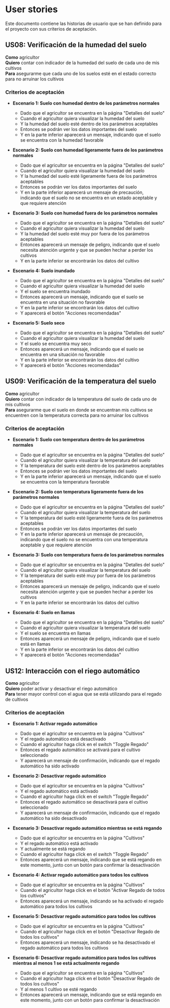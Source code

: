 # User stories
Este documento contiene las historias de usuario que se han definido para el proyecto con sus criterios de aceptación.

## US08: Verificación de la humedad del suelo

**Como** agricultor  
**Quiero** contar con indicador de la humedad del suelo de cada uno de mis cultivos  
**Para** asegurarme que cada uno de los suelos esté en el estado correcto para no arruinar los cultivos

### Criterios de aceptación

- **Escenario 1: Suelo con humedad dentro de los parámetros normales**  
  - Dado que el agricultor se encuentra en la página "Detalles del suelo"  
  - Cuando el agricultor quiera visualizar la humedad del suelo  
  - Y la humedad del suelo esté dentro de los parámetros aceptables  
  - Entonces se podrán ver los datos importantes del suelo  
  - Y en la parte inferior aparecerá un mensaje, indicando que el suelo se encuentra con la humedad favorable

- **Escenario 2: Suelo con humedad ligeramente fuera de los parámetros normales**  
  - Dado que el agricultor se encuentra en la página "Detalles del suelo"  
  - Cuando el agricultor quiera visualizar la humedad del suelo  
  - Y la humedad del suelo esté ligeramente fuera de los parámetros aceptables  
  - Entonces se podrán ver los datos importantes del suelo  
  - Y en la parte inferior aparecerá un mensaje de precaución, indicando que el suelo no se encuentra en un estado aceptable y que requiere atención

- **Escenario 3: Suelo con humedad fuera de los parámetros normales**  
  - Dado que el agricultor se encuentra en la página "Detalles del suelo"  
  - Cuando el agricultor quiera visualizar la humedad del suelo  
  - Y la humedad del suelo esté muy por fuera de los parámetros aceptables  
  - Entonces aparecerá un mensaje de peligro, indicando que el suelo necesita atención urgente y que se pueden hechar a perder los cultivos  
  - Y en la parte inferior se encontrarán los datos del cultivo

- **Escenario 4: Suelo inundado**  
  - Dado que el agricultor se encuentra en la página "Detalles del suelo"  
  - Cuando el agricultor quiera visualizar la humedad del suelo  
  - Y el suelo se encuentra inundado  
  - Entonces aparecerá un mensaje, indicando que el suelo se encuentra en una situación no favorable  
  - Y en la parte inferior se encontrarán los datos del cultivo  
  - Y aparecerá el botón "Acciones recomendadas"

- **Escenario 5: Suelo seco**  
  - Dado que el agricultor se encuentra en la página "Detalles del suelo"  
  - Cuando el agricultor quiera visualizar la humedad del suelo  
  - Y el suelo se encuentra muy seco  
  - Entonces aparecerá un mensaje, indicando que el suelo se encuentra en una situación no favorable  
  - Y en la parte inferior se encontrarán los datos del cultivo  
  - Y aparecerá el botón "Acciones recomendadas"


## US09: Verificación de la temperatura del suelo

**Como** agricultor  
**Quiero** contar con indicador de la temperatura del suelo de cada uno de mis cultivos  
**Para** asegurarme que el suelo en donde se encuentran mis cultivos se encuentren con la temperatura correcta para no arruinar los cultivos

### Criterios de aceptación

- **Escenario 1: Suelo con temperatura dentro de los parámetros normales**  
  - Dado que el agricultor se encuentra en la página "Detalles del suelo"  
  - Cuando el agricultor quiera visualizar la temperatura del suelo  
  - Y la temperatura del suelo esté dentro de los parámetros aceptables  
  - Entonces se podrán ver los datos importantes del suelo  
  - Y en la parte inferior aparecerá un mensaje, indicando que el suelo se encuentra con la temperatura favorable

- **Escenario 2: Suelo con temperatura ligeramente fuera de los parámetros normales**  
  - Dado que el agricultor se encuentra en la página "Detalles del suelo"  
  - Cuando el agricultor quiera visualizar la temperatura del suelo  
  - Y la temperatura del suelo esté ligeramente fuera de los parámetros aceptables  
  - Entonces se podrán ver los datos importantes del suelo  
  - Y en la parte inferior aparecerá un mensaje de precaución, indicando que el suelo no se encuentra con una temperatura aceptable y que requiere atención

- **Escenario 3: Suelo con temperatura fuera de los parámetros normales**  
  - Dado que el agricultor se encuentra en la página "Detalles del suelo"  
  - Cuando el agricultor quiera visualizar la temperatura del suelo  
  - Y la temperatura del suelo esté muy por fuera de los parámetros aceptables  
  - Entonces aparecerá un mensaje de peligro, indicando que el suelo necesita atención urgente y que se pueden hechar a perder los cultivos  
  - Y en la parte inferior se encontrarán los datos del cultivo

- **Escenario 4: Suelo en llamas**  
  - Dado que el agricultor se encuentra en la página "Detalles del suelo"  
  - Cuando el agricultor quiera visualizar la temperatura del suelo  
  - Y el suelo se encuentra en llamas  
  - Entonces aparecerá un mensaje de peligro, indicando que el suelo está en llamas  
  - Y en la parte inferior se encontrarán los datos del cultivo  
  - Y aparecerá el botón "Acciones recomendadas"


## US12: Interacción con el riego automático
**Como** agricultor  
**Quiero** poder activar y desactivar el riego automático  
**Para** tener mayor control con el agua que se está utilizando para el regado de cultivos

### Criterios de aceptación
- **Escenario 1: Activar regado automático**  
  - Dado que el agricultor se encuentra en la página "Cultivos"  
  - Y el regado automático está desactivado  
  - Cuando el agricultor haga click en el switch "Toggle Regado"  
  - Entonces el regado automático se activará para el cultivo seleccionado  
  - Y aparecerá un mensaje de confirmación, indicando que el regado automático ha sido activado

- **Escenario 2: Desactivar regado automático**  
  - Dado que el agricultor se encuentra en la página "Cultivos"  
  - Y el regado automático está activado  
  - Cuando el agricultor haga click en el switch "Toggle Regado"  
  - Entonces el regado automático se desactivará para el cultivo seleccionado  
  - Y aparecerá un mensaje de confirmación, indicando que el regado automático ha sido desactivado

- **Escenario 3: Desactivar regado automático mientras se está regando**  
  - Dado que el agricultor se encuentra en la página "Cultivos"  
  - Y el regado automático está activado  
  - Y actualmente se está regando  
  - Cuando el agricultor haga click en el switch "Toggle Regado"  
  - Entonces aparecerá un mensaje, indicando que se está regando en este momento, junto con un botón para confirmar la desactivación

- **Escenario 4: Activar regado automático para todos los cultivos**  
  - Dado que el agricultor se encuentra en la página "Cultivos"  
  - Cuando el agricultor haga click en el botón "Activar Regado de todos los cultivos"  
  - Entonces aparecerá un mensaje, indicando se ha activado el regado automático para todos los cultivos

- **Escenario 5: Desactivar regado automático para todos los cultivos**  
  - Dado que el agricultor se encuentra en la página "Cultivos"  
  - Cuando el agricultor haga click en el botón "Desactivar Regado de todos los cultivos"  
  - Entonces aparecerá un mensaje, indicando se ha desactivado el regado automático para todos los cultivos

- **Escenario 6: Desactivar regado automático para todos los cultivos mientras al menos 1 se está actualmente regando**  
  - Dado que el agricultor se encuentra en la página "Cultivos"  
  - Cuando el agricultor haga click en el botón "Desactivar Regado de todos los cultivos"  
  - Y al menos 1 cultivo se esté regando  
  - Entonces aparecerá un mensaje, indicando que se está regando en este momento, junto con un botón para confirmar la desactivación




